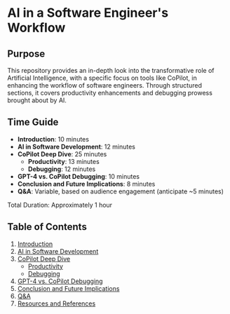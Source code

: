 # AI in a Software Engineer's Workflow

## Purpose

This repository provides an in-depth look into the transformative role of Artificial Intelligence, with a specific focus on tools like CoPilot, in enhancing the workflow of software engineers. Through structured sections, it covers productivity enhancements and debugging prowess brought about by AI.

## Time Guide

- **Introduction**: 10 minutes
- **AI in Software Development**: 12 minutes
- **CoPilot Deep Dive**: 25 minutes
  - **Productivity**: 13 minutes
  - **Debugging**: 12 minutes
- **GPT-4 vs. CoPilot Debugging**: 10 minutes
- **Conclusion and Future Implications**: 8 minutes
- **Q&A**: Variable, based on audience engagement (anticipate ~5 minutes)

Total Duration: Approximately 1 hour

## Table of Contents

1. [Introduction](./Introduction/README.md)
2. [AI in Software Development](./AI_in_Software_Development/AI_Benefits.md)
3. [CoPilot Deep Dive](./CoPilot_Deep_Dive)
    - [Productivity](./CoPilot_Deep_Dive/Productivity)
    - [Debugging](./CoPilot_Deep_Dive/Debugging)
4. [GPT-4 vs. CoPilot Debugging](./GPT-4_vs_CoPilot_Debugging/debugging_comparison.md)
5. [Conclusion and Future Implications](./Conclusion_and_Future_Implications/conclusion.md)
6. [Q&A](./Q&A/questions.md)
7. [Resources and References](./Resources_and_References/resources.md)
